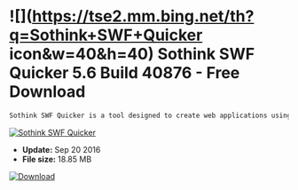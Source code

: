 # ![](https://tse2.mm.bing.net/th?q=Sothink+SWF+Quicker icon&w=40&h=40) Sothink SWF Quicker 5.6 Build 40876 - Free Download

```sh
Sothink SWF Quicker is a tool designed to create web applications using Flash technology. The program can be used, among others, to create games, slide shows, Flash movies, animations, buttons and banners. The Sothink SWF Quicker includes a number of basic tools that you can use to create vector graphics in WYSIWYG (What You See is What You Get) mode. Another advantage of this tool is a built-in animation system that can be used on any elements. In addition, the application has a built-in ActionScript editor responsible for controlling the animation with functions such as highlighting the text or autocompleting the code. The program also allows you to import and edit executable SWF files.
```
[![Sothink SWF Quicker](https://gallery.dpcdn.pl/imgc/Tools/2469/g_-_420x350_1.5_-_x20110331162746_00.jpg)](https://softexe.net/win/multimedia/video/sothink-swf-quicker:ppceh.html)




- **Update:** Sep 20 2016
- **File size:** 18.85 MB

[![Download](https://cdn.softexe.net/static/img/download.png)](https://softexe.net/win/multimedia/video/sothink-swf-quicker:ppceh.html)


